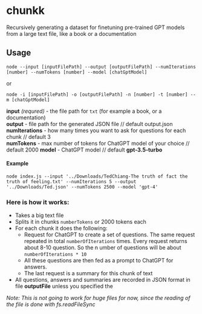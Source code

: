# chunkk
Recursively generating a dataset for finetuning pre-trained GPT models from a large text file, like a book or a documentation

## Usage
```
node --input [inputFilePath] --output [outputFilePath] --numIterations [number] --numTokens [number] --model [chatGptModel]
```
or
```
node -i [inputFilePath] -o [outputFilePath] -n [number] -t [number] --m [chatGptModel]
```
**input** _(requred)_ - the file path for `txt` (for example a book, or a documentation)  
**output** - file path for the generated JSON file // default output.json  
**numIterations** - how many times you want to ask for questions for each chunk // default 3  
**numTokens** - max number of tokens for ChatGPT model of your choice // default 2000
**model** - ChatGPT model // default **gpt-3.5-turbo**

#### Example
```
node index.js --input '../Downloads/TedChiang-The truth of fact the truth of feeling.txt' --numIterations 5 --output '../Downloads/Ted.json' --numTokens 2500 --model 'gpt-4'
```

### Here is how it works:
- Takes a big text file
- Splits it in chunks `numberTokens` or 2000 tokens each
- For each chunk it does the following: 
   - Request for ChatGPT to create a set of questions. The same request repeated in total `numberOfIterations` times. Every request returns about 8-10 question. So the n umber of questions will be about `numberOfIterations * 10`
   - All these questions are then fed as a prompt to ChatGPT for answers.
   - The last request is a summary for this chunk of text
- All questions, answers and summaries are recorded in JSON format in file **outputFile** unless you specified the


_Note: This is not going to work for huge files for now, since the reading of the file is done with fs.readFileSync_


